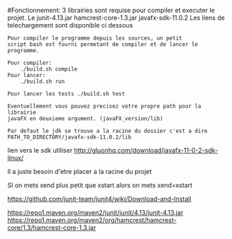 #Fonctionnement:
	3 librairies sont requise pour compiler et executer le projet.
		Le junit-4.13.jar
		hamcrest-core-1.3.jar
		javafx-sdk-11.0.2
	Les liens de telechargement sont disponible ci dessous

	Pour compiler le programme depuis les sources, un petit
	script bash est fourni permetant de compiler et de lancer le programme.
	
	Pour compiler:
		./build.sh compile 
	Pour lancer:
		./build.sh run 

	Pour lancer les tests ./build.sh test

	Eventuellement vous pouvez precisez votre propre path pour la librairie
	javaFX en deuxieme argument. (javaFX_version/lib)
	
	Par defaut le jdk se trouve a la racine du dossier c'est a dire
	PATH_TO_DIRECTORY/javafx-sdk-11.0.2/lib

lien vers le sdk utiliser
	 http://gluonhq.com/download/javafx-11-0-2-sdk-linux/

Il a juste besoin d'etre placer a la racine du projet


SI on mets xend plus petit que xstart alors on mets xend=xstart

https://github.com/junit-team/junit4/wiki/Download-and-Install

https://repo1.maven.org/maven2/junit/junit/4.13/junit-4.13.jar
https://repo1.maven.org/maven2/org/hamcrest/hamcrest-core/1.3/hamcrest-core-1.3.jar
